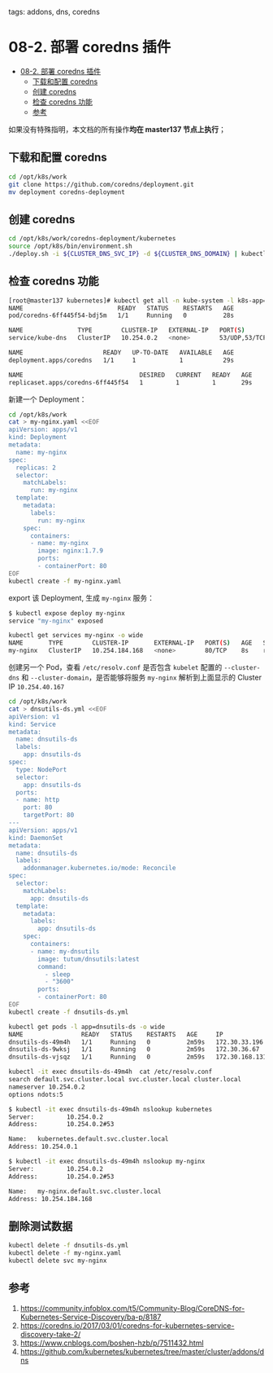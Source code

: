 tags: addons, dns, coredns

# 08-2. 部署 coredns 插件

<!-- TOC -->

- [08-2. 部署 coredns 插件](#08-2-部署-coredns-插件)
    - [下载和配置 coredns](#下载和配置-coredns)
    - [创建 coredns](#创建-coredns)
    - [检查 coredns 功能](#检查-coredns-功能)
    - [参考](#参考)

<!-- /TOC -->

如果没有特殊指明，本文档的所有操作**均在 master137 节点上执行**；

## 下载和配置 coredns

``` bash
cd /opt/k8s/work
git clone https://github.com/coredns/deployment.git
mv deployment coredns-deployment
```


## 创建 coredns

``` bash
cd /opt/k8s/work/coredns-deployment/kubernetes
source /opt/k8s/bin/environment.sh
./deploy.sh -i ${CLUSTER_DNS_SVC_IP} -d ${CLUSTER_DNS_DOMAIN} | kubectl apply -f -
```

## 检查 coredns 功能

``` bash
[root@master137 kubernetes]# kubectl get all -n kube-system -l k8s-app=kube-dns
NAME                          READY   STATUS    RESTARTS   AGE
pod/coredns-6ff445f54-bdj5m   1/1     Running   0          28s

NAME               TYPE        CLUSTER-IP   EXTERNAL-IP   PORT(S)                  AGE
service/kube-dns   ClusterIP   10.254.0.2   <none>        53/UDP,53/TCP,9153/TCP   28s

NAME                      READY   UP-TO-DATE   AVAILABLE   AGE
deployment.apps/coredns   1/1     1            1           29s

NAME                                DESIRED   CURRENT   READY   AGE
replicaset.apps/coredns-6ff445f54   1         1         1       29s
```

新建一个 Deployment：

``` bash
cd /opt/k8s/work
cat > my-nginx.yaml <<EOF
apiVersion: apps/v1
kind: Deployment
metadata:
  name: my-nginx
spec:
  replicas: 2
  selector:
    matchLabels:
      run: my-nginx
  template:
    metadata:
      labels:
        run: my-nginx
    spec:
      containers:
      - name: my-nginx
        image: nginx:1.7.9
        ports:
        - containerPort: 80
EOF
kubectl create -f my-nginx.yaml
```

export 该 Deployment, 生成 `my-nginx` 服务：

``` bash
$ kubectl expose deploy my-nginx
service "my-nginx" exposed

kubectl get services my-nginx -o wide
NAME       TYPE        CLUSTER-IP       EXTERNAL-IP   PORT(S)   AGE   SELECTOR
my-nginx   ClusterIP   10.254.184.168   <none>        80/TCP    8s    run=my-nginx
```

创建另一个 Pod，查看 `/etc/resolv.conf` 是否包含 `kubelet` 配置的 `--cluster-dns` 和 `--cluster-domain`，是否能够将服务 `my-nginx` 解析到上面显示的 Cluster IP `10.254.40.167`

``` bash
cd /opt/k8s/work
cat > dnsutils-ds.yml <<EOF
apiVersion: v1
kind: Service
metadata:
  name: dnsutils-ds
  labels:
    app: dnsutils-ds
spec:
  type: NodePort
  selector:
    app: dnsutils-ds
  ports:
  - name: http
    port: 80
    targetPort: 80
---
apiVersion: apps/v1
kind: DaemonSet
metadata:
  name: dnsutils-ds
  labels:
    addonmanager.kubernetes.io/mode: Reconcile
spec:
  selector:
    matchLabels:
      app: dnsutils-ds
  template:
    metadata:
      labels:
        app: dnsutils-ds
    spec:
      containers:
      - name: my-dnsutils
        image: tutum/dnsutils:latest
        command:
          - sleep
          - "3600"
        ports:
        - containerPort: 80
EOF
kubectl create -f dnsutils-ds.yml
```

``` bash
kubectl get pods -l app=dnsutils-ds -o wide 
NAME                READY   STATUS    RESTARTS   AGE     IP               NODE        NOMINATED NODE   READINESS GATES
dnsutils-ds-49m4h   1/1     Running   0          2m59s   172.30.33.196    node138     <none>           <none>
dnsutils-ds-9wksj   1/1     Running   0          2m59s   172.30.36.67     master137   <none>           <none>
dnsutils-ds-vjsqz   1/1     Running   0          2m59s   172.30.168.131   node139     <none>           <none>
```

``` bash
kubectl -it exec dnsutils-ds-49m4h  cat /etc/resolv.conf     
search default.svc.cluster.local svc.cluster.local cluster.local
nameserver 10.254.0.2
options ndots:5
```

``` bash
$ kubectl -it exec dnsutils-ds-49m4h nslookup kubernetes
Server:         10.254.0.2
Address:        10.254.0.2#53

Name:   kubernetes.default.svc.cluster.local
Address: 10.254.0.1
```

``` bash
$ kubectl -it exec dnsutils-ds-49m4h nslookup my-nginx
Server:         10.254.0.2
Address:        10.254.0.2#53

Name:   my-nginx.default.svc.cluster.local
Address: 10.254.184.168
```

## 删除测试数据

```bash
kubectl delete -f dnsutils-ds.yml
kubectl delete -f my-nginx.yaml
kubectl delete svc my-nginx 
```

## 参考

1. https://community.infoblox.com/t5/Community-Blog/CoreDNS-for-Kubernetes-Service-Discovery/ba-p/8187
2. https://coredns.io/2017/03/01/coredns-for-kubernetes-service-discovery-take-2/
3. https://www.cnblogs.com/boshen-hzb/p/7511432.html
4. https://github.com/kubernetes/kubernetes/tree/master/cluster/addons/dns